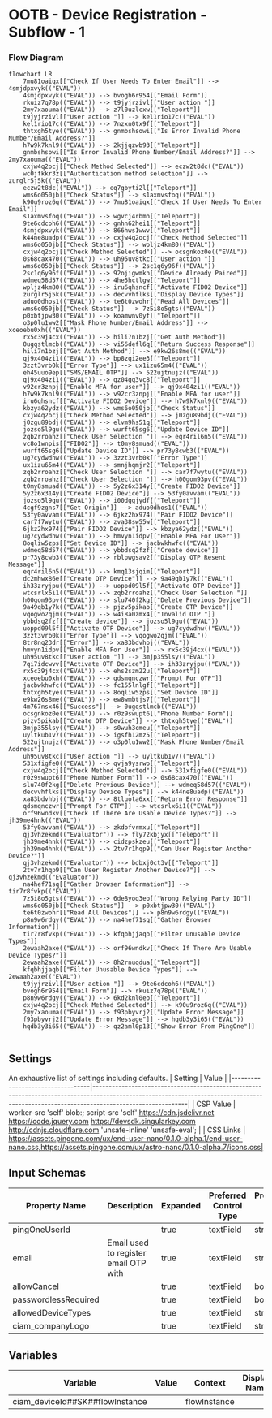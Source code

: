 # OOTB - Device Registration - Subflow - 1

### Flow Diagram
```mermaid
flowchart LR
    7mu81oaiqx[["Check If User Needs To Enter Email"]] --> 4smjdpxvyk(("EVAL"))
    4smjdpxvyk(("EVAL")) --> bvogh6r954[["Email Form"]]
    rkuiz7q78p(("EVAL")) --> t9jyjrzivl[["User action "]]
    2my7xaouma(("EVAL")) --> z7l0uzlcxw[["Teleport"]]
    t9jyjrzivl[["User action "]] --> kel1rio17c(("EVAL"))
    kel1rio17c(("EVAL")) --> 7nzxn0tx9f[["Teleport"]]
    thtxgh5tye(("EVAL")) --> gnmbshsowi[["Is Error Invalid Phone Number/Email Address?"]]
    h7w9k7knl9(("EVAL")) --> 2kjjqzwb93[["Teleport"]]
    gnmbshsowi[["Is Error Invalid Phone Number/Email Address?"]] --> 2my7xaouma(("EVAL"))
    cxjw4q2ocj[["Check Method Selected"]] --> eczw2t8dc(("EVAL"))
    wc0jfkkr3z[["Authentication method selection"]] --> zurglr5j5k(("EVAL"))
    eczw2t8dc(("EVAL")) --> eq7gbyti2l[["Teleport"]]
    wms6o050jb[["Check Status"]] --> s1axmvsfoq(("EVAL"))
    k90u9roz6q(("EVAL")) --> 7mu81oaiqx[["Check If User Needs To Enter Email"]]
    s1axmvsfoq(("EVAL")) --> wgvcj4rbmh[["Teleport"]]
    9te6cdcoh6(("EVAL")) --> gnhn62hei1[["Teleport"]]
    4smjdpxvyk(("EVAL")) --> 866hws1wwv[["Teleport"]]
    k44ne8uadp(("EVAL")) --> cxjw4q2ocj[["Check Method Selected"]]
    wms6o050jb[["Check Status"]] --> wpljz4km80(("EVAL"))
    cxjw4q2ocj[["Check Method Selected"]] --> ocsgnkoz0e(("EVAL"))
    0s68cax470(("EVAL")) --> uh95uv8tkc[["User action "]]
    wms6o050jb[["Check Status"]] --> 2sc1q6y96f(("EVAL"))
    2sc1q6y96f(("EVAL")) --> 92ojigwmkh[["Device Already Paired"]]
    wdmeq58d57(("EVAL")) --> 4he5hctlgw[["Teleport"]]
    wpljz4km80(("EVAL")) --> iru6qhsncf[["Activate FIDO2 Device"]]
    zurglr5j5k(("EVAL")) --> decvvhflks[["Display Device Types"]]
    aduo0dhos1(("EVAL")) --> te6t0zwohr[["Read All Devices"]]
    wms6o050jb[["Check Status"]] --> 7z5i8o5gts(("EVAL"))
    p0xbtjpw30(("EVAL")) --> koamwnv0yf[["Teleport"]]
    o3p0lu1ww2[["Mask Phone Number/Email Address"]] --> xceoebu0xh(("EVAL"))
    rx5c39j4cx(("EVAL")) --> hili7n1bzj[["Get Auth Method"]]
    0ugqstlmcb(("EVAL")) --> vi56defl6q[["Return Success Response"]]
    hili7n1bzj[["Get Auth Method"]] --> e9kw26s8me(("EVAL"))
    qj9x404zi1(("EVAL")) --> bp8zqi2ee3[["Teleport"]]
    3zzt3vrb0k[["Error Type"]] --> ux1izu65m4(("EVAL"))
    eh45uuo9ep[["SMS/EMAIL OTP"]] --> 522ujtnujz(("EVAL"))
    qj9x404zi1(("EVAL")) --> qz04gq3vc8[["Teleport"]]
    v92cr3znpj[["Enable MFA for user"]] --> qj9x404zi1(("EVAL"))
    h7w9k7knl9(("EVAL")) --> v92cr3znpj[["Enable MFA for user"]]
    iru6qhsncf[["Activate FIDO2 Device"]] --> h7w9k7knl9(("EVAL"))
    kbzya62ydz(("EVAL")) --> wms6o050jb[["Check Status"]]
    cxjw4q2ocj[["Check Method Selected"]] --> j0zgu89bdj(("EVAL"))
    j0zgu89bdj(("EVAL")) --> elvm9hs51q[["Teleport"]]
    jozso5l9gu(("EVAL")) --> wurft65sg6[["Update Device ID"]]
    zqb2rroahz[["Check User Selection "]] --> eqr4ril6n5(("EVAL"))
    vc8o1wnpis[["FIDO2"]] --> t0my8smuad(("EVAL"))
    wurft65sg6[["Update Device ID"]] --> pr73y8cwb3(("EVAL"))
    ug7cydwdhw(("EVAL")) --> 3zzt3vrb0k[["Error Type"]]
    ux1izu65m4(("EVAL")) --> smnjhqmjr2[["Teleport"]]
    zqb2rroahz[["Check User Selection "]] --> car7f7wytu(("EVAL"))
    zqb2rroahz[["Check User Selection "]] --> h00gom93pv(("EVAL"))
    t0my8smuad(("EVAL")) --> 5y2z6x314y[["Create FIDO2 Device"]]
    5y2z6x314y[["Create FIDO2 Device"]] --> 53fy0avvam(("EVAL"))
    jozso5l9gu(("EVAL")) --> i00dggjydf[["Teleport"]]
    4cgf9zgns7[["Get Origin"]] --> aduo0dhos1(("EVAL"))
    53fy0avvam(("EVAL")) --> 6jkz2hx974[["Pair FIDO2 Device"]]
    car7f7wytu(("EVAL")) --> zva38sw55w[["Teleport"]]
    6jkz2hx974[["Pair FIDO2 Device"]] --> kbzya62ydz(("EVAL"))
    ug7cydwdhw(("EVAL")) --> hmvyn1idpv[["Enable MFA For User"]]
    8oqliw5zps[["Set Device ID"]] --> jacbwkhwfc(("EVAL"))
    wdmeq58d57(("EVAL")) --> ybbdsq2fzf[["Create device"]]
    pr73y8cwb3(("EVAL")) --> rblpwgsav2[["Display OTP Resent Message"]]
    eqr4ril6n5(("EVAL")) --> kmq13sjqim[["Teleport"]]
    dc2mhwx86e[["Create OTP Device"]] --> 9a49qb1y7k(("EVAL"))
    ih33zryjpu(("EVAL")) --> uoppd09l5f[["Activate OTP Device"]]
    wtcsrlx6i1(("EVAL")) --> zqb2rroahz[["Check User Selection "]]
    h00gom93pv(("EVAL")) --> slu740f2kg[["Delete Previous Device"]]
    9a49qb1y7k(("EVAL")) --> pjzv5pikab[["Create OTP Device"]]
    vqogwo2qjm(("EVAL")) --> w4i8a0zmx4[["Invalid OTP "]]
    ybbdsq2fzf[["Create device"]] --> jozso5l9gu(("EVAL"))
    uoppd09l5f[["Activate OTP Device"]] --> ug7cydwdhw(("EVAL"))
    3zzt3vrb0k[["Error Type"]] --> vqogwo2qjm(("EVAL"))
    8tr8nq23dr[["Error"]] --> xa83bdvhbj(("EVAL"))
    hmvyn1idpv[["Enable MFA For User"]] --> rx5c39j4cx(("EVAL"))
    uh95uv8tkc[["User action "]] --> 3mjp355lsy(("EVAL"))
    7qi7idcwvv[["Activate OTP Device"]] --> ih33zryjpu(("EVAL"))
    rx5c39j4cx(("EVAL")) --> ehs2szm22u[["Teleport"]]
    xceoebu0xh(("EVAL")) --> qdsmqnczwr[["Prompt For OTP"]]
    jacbwkhwfc(("EVAL")) --> fc155lnlgf[["Teleport"]]
    thtxgh5tye(("EVAL")) --> 8oqliw5zps[["Set Device ID"]]
    e9kw26s8me(("EVAL")) --> ew8wmbtjs7[["Teleport"]]
    4m767nsx46[["Success"]] --> 0ugqstlmcb(("EVAL"))
    ocsgnkoz0e(("EVAL")) --> r0z9swupt6[["Phone Number Form"]]
    pjzv5pikab[["Create OTP Device"]] --> thtxgh5tye(("EVAL"))
    3mjp355lsy(("EVAL")) --> s0wuh3cmeu[["Teleport"]]
    uyltkub1v7(("EVAL")) --> igsfh12mz5[["Teleport"]]
    522ujtnujz(("EVAL")) --> o3p0lu1ww2[["Mask Phone Number/Email Address"]]
    uh95uv8tkc[["User action "]] --> uyltkub1v7(("EVAL"))
    531xfigfe0(("EVAL")) --> qvja9ysrwp[["Teleport"]]
    cxjw4q2ocj[["Check Method Selected"]] --> 531xfigfe0(("EVAL"))
    r0z9swupt6[["Phone Number Form"]] --> 0s68cax470(("EVAL"))
    slu740f2kg[["Delete Previous Device"]] --> wdmeq58d57(("EVAL"))
    decvvhflks[["Display Device Types"]] --> k44ne8uadp(("EVAL"))
    xa83bdvhbj(("EVAL")) --> 8tluota6xx[["Return Error Response"]]
    qdsmqnczwr[["Prompt For OTP"]] --> wtcsrlx6i1(("EVAL"))
    orf96wndkv[["Check If There Are Usable Device Types?"]] --> jh39me4hnk(("EVAL"))
    53fy0avvam(("EVAL")) --> zkdofvrmxu[["Teleport"]]
    qj3vhzekmd(("Evaluator")) --> fly72kbjyx[["Teleport"]]
    jh39me4hnk(("EVAL")) --> cidzpskzeu[["Teleport"]]
    jh39me4hnk(("EVAL")) --> 2tv7r1hqp9[["Can User Register Another Device?"]]
    qj3vhzekmd(("Evaluator")) --> bdbxj0ct3v[["Teleport"]]
    2tv7r1hqp9[["Can User Register Another Device?"]] --> qj3vhzekmd(("Evaluator"))
    na4hef71sq[["Gather Browser Information"]] --> tir7r8fvkp(("EVAL"))
    7z5i8o5gts(("EVAL")) --> 6de8yoq3eb[["Wrong Relying Party ID"]]
    wms6o050jb[["Check Status"]] --> p0xbtjpw30(("EVAL"))
    te6t0zwohr[["Read All Devices"]] --> p8n9w6rdgy(("EVAL"))
    p8n9w6rdgy(("EVAL")) --> na4hef71sq[["Gather Browser Information"]]
    tir7r8fvkp(("EVAL")) --> kfqbhjjaqb[["Filter Unusable Device Types"]]
    2ewaah2axe(("EVAL")) --> orf96wndkv[["Check If There Are Usable Device Types?"]]
    2ewaah2axe(("EVAL")) --> 8h2rnuqdua[["Teleport"]]
    kfqbhjjaqb[["Filter Unusable Device Types"]] --> 2ewaah2axe(("EVAL"))
    t9jyjrzivl[["User action "]] --> 9te6cdcoh6(("EVAL"))
    bvogh6r954[["Email Form"]] --> rkuiz7q78p(("EVAL"))
    p8n9w6rdgy(("EVAL")) --> 6kd2knl0eb[["Teleport"]]
    cxjw4q2ocj[["Check Method Selected"]] --> k90u9roz6q(("EVAL"))
    2my7xaouma(("EVAL")) --> f93pbyvrj2[["Update Error Message"]]
    f93pbyvrj2[["Update Error Message"]] --> hqdb3y3i65(("EVAL"))
    hqdb3y3i65(("EVAL")) --> qz2aml0p13[["Show Error From PingOne"]]


```

## Settings
An exhaustive list of settings including defaults.
| Setting                          | Value                                                                                                                                                                                   |
|----------------------------------|-----------------------------------------------------------------------------------------------------------------------------------------------------------------------------------------|
| CSP Value                        | worker-src &#39;self&#39; blob:; script-src &#39;self&#39; https://cdn.jsdelivr.net https://code.jquery.com https://devsdk.singularkey.com http://cdnjs.cloudflare.com &#39;unsafe-inline&#39; &#39;unsafe-eval&#39;; | 
 | CSS Links                        | https://assets.pingone.com/ux/end-user-nano/0.1.0-alpha.1/end-user-nano.css,https://assets.pingone.com/ux/astro-nano/0.1.0-alpha.7/icons.css|

## Input Schemas
| Property Name | Description | Expanded | Preferred Control Type | Preferred Data Type | Required |
|----------------------------------|-----------------|-----------------|-----------------|-----------------|-----------------|
| pingOneUserId |  | true | textField | string | true | 
 | email | Email used to register email OTP with | true | textField | string | false | 
 | allowCancel |  | true | textField | boolean | true | 
 | passwordlessRequired |  | true | textField | boolean | false | 
 | allowedDeviceTypes |  | true | textField | string | false | 
 | ciam_companyLogo |  | true | textField | string | false | 
 


## Variables
| Variable | Value | Context | Display Name | Field Type | Min | Max | Mutable | Type |                                                                                                                                                                
|----------------------------------|-----------------|-----------------|-----------------|-----------------|-----------------|-----------------|-----------------|-----------------|
| ciam_deviceId##SK##flowInstance |  | flowInstance |  | string | 0 | 2000 | true | property | 
 

